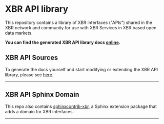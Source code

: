 # XBR API library

This repository contains a library of XBR Interfaces ("APIs") shared in the XBR network and community for use with XBR Services in XBR based open data markets.

**You can find the generated XBR API library docs [online](https://xbr.network/api/index.html).**


## XBR API Sources

To generate the docs yourself and start modifying or extending the XBR API library, please see [here](api/README.md).

---


## XBR API Sphinx Domain

This repo also contains [sphinxcontrib-xbr](sphinxcontrib-xbr), a Sphinx extension package that adds a domain for XBR interfaces.

---
